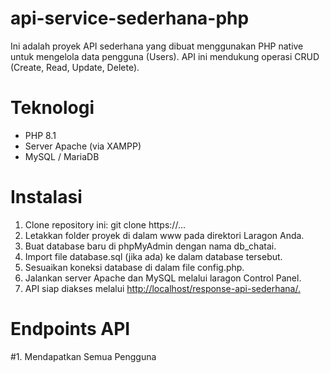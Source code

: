 # api-service-sederhana-php
Ini adalah proyek API sederhana yang dibuat menggunakan PHP native untuk mengelola data pengguna (Users). API ini mendukung operasi CRUD (Create, Read, Update, Delete).

# Teknologi
- PHP 8.1
- Server Apache (via XAMPP)
- MySQL / MariaDB

# Instalasi
1. Clone repository ini: git clone https://...
2. Letakkan folder proyek di dalam www pada direktori Laragon Anda.
3. Buat database baru di phpMyAdmin dengan nama db_chatai.
4. Import file database.sql (jika ada) ke dalam database tersebut.
5. Sesuaikan koneksi database di dalam file config.php.
6. Jalankan server Apache dan MySQL melalui laragon Control Panel.
7. API siap diakses melalui [http://localhost/response-api-sederhana/.](https://github.com/well36755/api-sederhana)

# Endpoints API

#1. Mendapatkan Semua Pengguna
